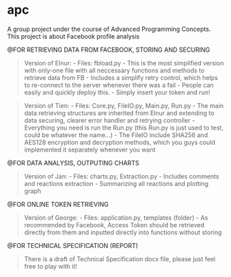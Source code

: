 # apc
A group project under the course of Advanced Programming Concepts. This project is about Facebook profile analysis

@FOR RETRIEVING DATA FROM FACEBOOK, STORING AND SECURING

>Version of Elnur:
    - Files: fbload.py
    - This is the most simplified version with only-one file with all neccessary functions and methods to retrieve data from FB
    - Includes a simplify retry control, which helps to re-connect to the server whenever there was a fail
    - People can easily and quickly deploy this.
    - Simply insert your token and run!

>Version of Tien:
    - Files: Core.py, FileIO.py, Main.py, Run.py
    - The main data retrieving structures are inherited from Elnur and extending to data securing, clearer error handler and retrying controller
    - Everything you need is run the Run.py (this Run.py is just used to test, could be whatever the name...)
    - The FileIO include SHA256 and AES128 encryption and decryption methods, which you guys could implemented it separately whenever you want

@FOR DATA ANALYSIS, OUTPUTING CHARTS

>Version of Jan:
    - Files: charts.py, Extraction.py
    - Includes comments and reactions extraction
    - Summarizing all reactions and plotting graph

@FOR ONLINE TOKEN RETRIEVING

>Version of George:
    - Files: application.py, templates (folder)
    - As recommended by Facebook, Access Token should be retrieved directly from them and inputted directly into functions without storing

@FOR TECHNICAL SPECIFICATION (REPORT)

>There is a draft of Technical Specification docx file, please just feel free to play with it!